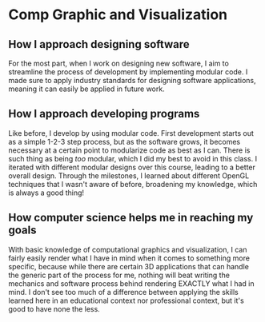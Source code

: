 # Comp Graphic and Visualization

## How I approach designing software

For the most part, when I work on designing new software, I aim to streamline the process of development by implementing modular code.  I made sure to apply industry standards for designing software applications, meaning it can easily be applied in future work.

## How I approach developing programs

Like before, I develop by using modular code.  First development starts out as a simple 1-2-3 step process, but as the software grows, it becomes necessary at a certain point to modularize code as best as I can.  There is such thing as being *too* modular, which I did my best to avoid in this class.  I iterated with different modular designs over this course, leading to a better overall design.  Through the milestones, I learned about different OpenGL techniques that I wasn't aware of before, broadening my knowledge, which is always a good thing!

## How computer science helps me in reaching my goals

With basic knowledge of computational graphics and visualization, I can fairly easily render what I have in mind when it comes to something more specific, because while there are certain 3D applications that can handle the generic part of the process for me, nothing will beat writing the mechanics and software process behind rendering EXACTLY what I had in mind.  I don't see too much of a difference between applying the skills learned here in an educational context nor professional context, but it's good to have none the less.
